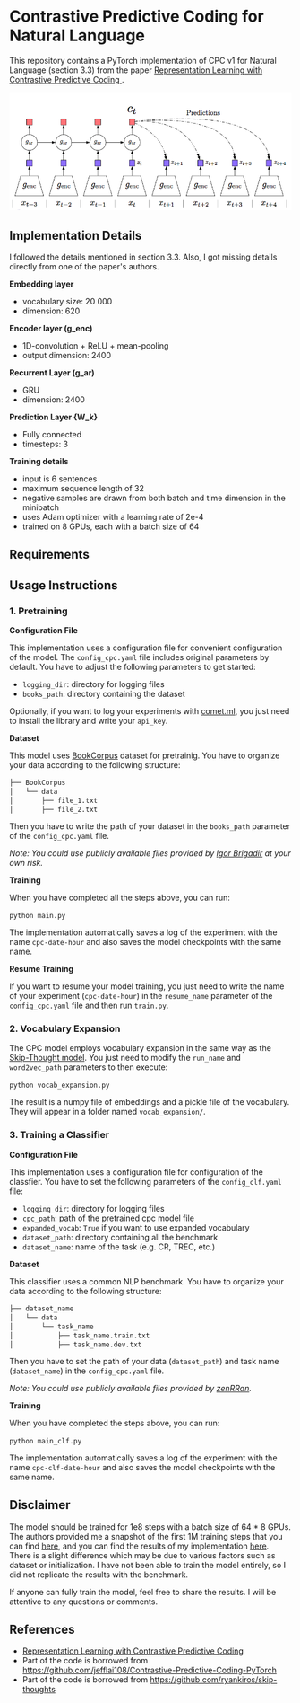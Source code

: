 # Contrastive Predictive Coding for Natural Language

This repository contains a PyTorch implementation of CPC v1 for Natural Language (section 3.3) from the paper [Representation Learning with Contrastive Predictive Coding
](https://arxiv.org/abs/1807.03748).

<p align="center"> 
    <img src="images/cpc-model.png" width="600">
</p>

## Implementation Details

I followed the details mentioned in section 3.3. Also, I got missing details directly from one of the paper's authors.

**Embedding layer**
* vocabulary size: 20 000
* dimension: 620

**Encoder layer (g_enc)**
* 1D-convolution + ReLU + mean-pooling
* output dimension: 2400

**Recurrent Layer (g_ar)**
* GRU
* dimension: 2400

**Prediction Layer {W_k}**
* Fully connected
* timesteps: 3

**Training details**
* input is 6 sentences
* maximum sequence length of 32
* negative samples are drawn from both batch and time dimension in the minibatch
* uses Adam optimizer with a learning rate of 2e-4
* trained on 8 GPUs, each with a batch size of 64

## Requirements

## Usage Instructions

### 1. Pretraining

**Configuration File**

This implementation uses a configuration file for convenient configuration of the model. The `config_cpc.yaml` file includes original parameters by default.
You have to adjust the following parameters to get started:
* `logging_dir`: directory for logging files
* `books_path`: directory containing the dataset

Optionally, if you want to log your experiments with [comet.ml](https://www.comet.ml/), you just need to install the library and write your `api_key`.

**Dataset**

This model uses [BookCorpus](http://yknzhu.wixsite.com/mbweb) dataset for pretrainig. You have to organize your data according to the following structure:
```
├── BookCorpus
│   └── data
│       ├── file_1.txt
│       ├── file_2.txt 
```
Then you have to write the path of your dataset in the `books_path` parameter of the `config_cpc.yaml` file.

*Note: You could use publicly available files provided by [Igor Brigadir](https://twitter.com/IgorBrigadir/status/1095075607178870786) at your own risk.*

**Training**

When you have completed all the steps above, you can run:

``python main.py``

The implementation automatically saves a log of the experiment with the name `cpc-date-hour` and also saves the model checkpoints with the same name.

**Resume Training**

If you want to resume your model training, you just need to write the name of your experiment (`cpc-date-hour`) in the `resume_name` parameter of the `config_cpc.yaml` file and then run `train.py`.

### 2. Vocabulary Expansion

The CPC model employs vocabulary expansion in the same way as the [Skip-Thought  model](https://arxiv.org/abs/1506.06726). You just need to modify the `run_name` and `word2vec_path` parameters to then execute:

``python vocab_expansion.py``

The result is a numpy file of embeddings and a pickle file of the vocabulary. They will appear in a folder named `vocab_expansion/`.

### 3. Training a Classifier

**Configuration File**

This implementation uses a configuration file for configuration of the classfier. You have to set the following parameters of the `config_clf.yaml` file:
* `logging_dir`: directory for logging files
* `cpc_path`: path of the pretrained cpc model file
* `expanded_vocab`: `True` if you want to use expanded vocabulary
* `dataset_path`: directory containing all the benchmark
* `dataset_name`: name of the task (e.g. CR, TREC, etc.)

**Dataset**

This classifier uses a common NLP benchmark. You have to organize your data according to the following structure:
```
├── dataset_name
│   └── data
│       └── task_name
│           ├── task_name.train.txt
│           ├── task_name.dev.txt 
```
Then you have to set the path of your data (`dataset_path`) and task name (`dataset_name`) in the `config_cpc.yaml` file.

*Note: You could use publicly available files provided by [zenRRan](https://github.com/zenRRan/Sentiment-Analysis/tree/master/data).*

**Training**

When you have completed the steps above, you can run:

``python main_clf.py``

The implementation automatically saves a log of the experiment with the name `cpc-clf-date-hour` and also saves the model checkpoints with the same name.

## Disclaimer

The model should be trained for 1e8 steps with a batch size of 64 * 8 GPUs. The authors provided me a snapshot of the first 1M training steps that you can find [here](https://github.com/vgaraujov/CPC-NLP-PyTorch/raw/master/images/deepmind-train-plot.png), and you can find the results of my implementation [here](https://github.com/vgaraujov/CPC-NLP-PyTorch/raw/master/images/varaujov-trian-plot.jpg). There is a slight difference which may be due to various factors such as dataset or initialization. I have not been able to train the model entirely, so I did not replicate the results with the benchmark.

If anyone can fully train the model, feel free to share the results. I will be attentive to any questions or comments. 

## References
* [Representation Learning with Contrastive Predictive Coding
](https://arxiv.org/abs/1807.03748)
* Part of the code is borrowed from https://github.com/jefflai108/Contrastive-Predictive-Coding-PyTorch
* Part of the code is borrowed from https://github.com/ryankiros/skip-thoughts

